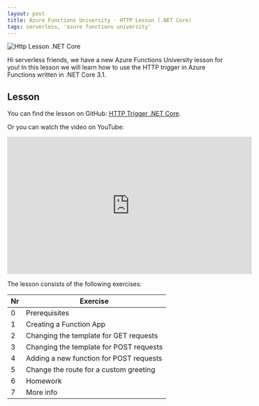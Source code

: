 ```yaml
---
layout: post
title: Azure Functions University - HTTP Lesson (.NET Core)
tags: serverless, 'azure functions university'
---
```


<img class="u-max-full-width" itemprop="image" src="{{ site.url }}/assets/2020/10/28/AzureFunctionsUniversity_HTTP_Lesson_dotnetcore.png" alt="Http Lesson .NET Core">

Hi serverless friends, we have a new Azure Functions University lesson for you! In this lesson we will learn how to use the HTTP trigger in Azure Functions written in .NET Core 3.1.

<!--more-->

## Lesson

You can find the lesson on GitHub: [HTTP Trigger .NET Core](https://github.com/marcduiker/azure-functions-university/blob/main/lessons/dotnetcore31/http/README.md).

Or you can watch the video on YouTube:

<iframe width="560" height="315" src="https://www.youtube.com/embed/5k35dlBAXxA" title="YouTube video player" frameborder="0" allow="accelerometer; autoplay; clipboard-write; encrypted-media; gyroscope; picture-in-picture" allowfullscreen></iframe>

The lesson consists of the following exercises:

|Nr|Exercise
|-|-
|0|Prerequisites
|1|Creating a Function App
|2|Changing the template for GET requests
|3|Changing the template for POST requests
|4|Adding a new function for POST requests
|5|Change the route for a custom greeting
|6|Homework
|7|More info
